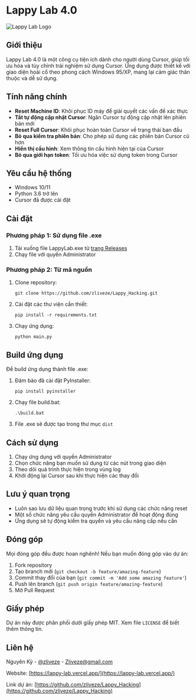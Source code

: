 # Lappy Lab 4.0

![Lappy Lab Logo](public/images/icon.ico)

## Giới thiệu

Lappy Lab 4.0 là một công cụ tiện ích dành cho người dùng Cursor, giúp tối ưu hóa và tùy chỉnh trải nghiệm sử dụng Cursor. Ứng dụng được thiết kế với giao diện hoài cổ theo phong cách Windows 95/XP, mang lại cảm giác thân thuộc và dễ sử dụng.

## Tính năng chính

- **Reset Machine ID**: Khôi phục ID máy để giải quyết các vấn đề xác thực
- **Tắt tự động cập nhật Cursor**: Ngăn Cursor tự động cập nhật lên phiên bản mới
- **Reset Full Cursor**: Khôi phục hoàn toàn Cursor về trạng thái ban đầu
- **Bỏ qua kiểm tra phiên bản**: Cho phép sử dụng các phiên bản Cursor cũ hơn
- **Hiển thị cấu hình**: Xem thông tin cấu hình hiện tại của Cursor
- **Bỏ qua giới hạn token**: Tối ưu hóa việc sử dụng token trong Cursor

## Yêu cầu hệ thống

- Windows 10/11
- Python 3.6 trở lên
- Cursor đã được cài đặt

## Cài đặt

### Phương pháp 1: Sử dụng file .exe

1. Tải xuống file LappyLab.exe từ [trang Releases](https://github.com/zliveze/Lappy_Hacking/releases)
2. Chạy file với quyền Administrator

### Phương pháp 2: Từ mã nguồn

1. Clone repository:
   ```
   git clone https://github.com/zliveze/Lappy_Hacking.git
   ```

2. Cài đặt các thư viện cần thiết:
   ```
   pip install -r requirements.txt
   ```

3. Chạy ứng dụng:
   ```
   python main.py
   ```

## Build ứng dụng

Để build ứng dụng thành file .exe:

1. Đảm bảo đã cài đặt PyInstaller:
   ```
   pip install pyinstaller
   ```

2. Chạy file build.bat:
   ```
   .\build.bat
   ```

3. File .exe sẽ được tạo trong thư mục `dist`

## Cách sử dụng

1. Chạy ứng dụng với quyền Administrator
2. Chọn chức năng bạn muốn sử dụng từ các nút trong giao diện
3. Theo dõi quá trình thực hiện trong vùng log
4. Khởi động lại Cursor sau khi thực hiện các thay đổi

## Lưu ý quan trọng

- Luôn sao lưu dữ liệu quan trọng trước khi sử dụng các chức năng reset
- Một số chức năng yêu cầu quyền Administrator để hoạt động đúng
- Ứng dụng sẽ tự động kiểm tra quyền và yêu cầu nâng cấp nếu cần

## Đóng góp

Mọi đóng góp đều được hoan nghênh! Nếu bạn muốn đóng góp vào dự án:

1. Fork repository
2. Tạo branch mới (`git checkout -b feature/amazing-feature`)
3. Commit thay đổi của bạn (`git commit -m 'Add some amazing feature'`)
4. Push lên branch (`git push origin feature/amazing-feature`)
5. Mở Pull Request

## Giấy phép

Dự án này được phân phối dưới giấy phép MIT. Xem file `LICENSE` để biết thêm thông tin.

## Liên hệ

Nguyên Kỷ - [@zliveze](https://github.com/zliveze) - Zliveze@gmail.com

Website: [https://lappy-lab.vercel.app/](https://lappy-lab.vercel.app/)

Link dự án: [https://github.com/zliveze/Lappy_Hacking](https://github.com/zliveze/Lappy_Hacking)
